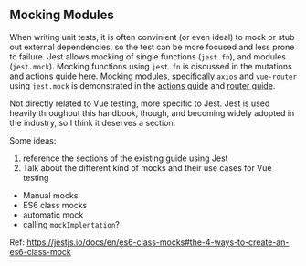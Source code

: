 ## Mocking Modules

When writing unit tests, it is often convinient (or even ideal) to mock or stub out external dependencies, so the test can be more focused and less prone to failure. Jest allows mocking of single functions (`jest.fn`), and modules (`jest.mock`). Mocking functions using `jest.fn` is discussed in the mutations and actions guide [here](https://lmiller1990.github.io/vue-testing-handbook/vuex-in-components-mutations-and-actions.html#testing-with-a-real-vuex-store). Mocking modules, specifically `axios` and `vue-router` using `jest.mock` is demonstrated in the [actions guide](https://lmiller1990.github.io/vue-testing-handbook/vuex-actions.html#testing-actions) and [router guide](https://lmiller1990.github.io/vue-testing-handbook/vue-router.html).


Not directly related to Vue testing, more specific to Jest. Jest is used heavily throughout this handbook, though, and becoming widely adopted in the industry, so I think it deserves a section.

Some ideas:

1. reference the sections of the existing guide using Jest
2. Talk about the different kind of mocks and their use cases for Vue testing

- Manual mocks
- ES6 class mocks
- automatic mock
- calling `mockImplentation`?

Ref: https://jestjs.io/docs/en/es6-class-mocks#the-4-ways-to-create-an-es6-class-mock
